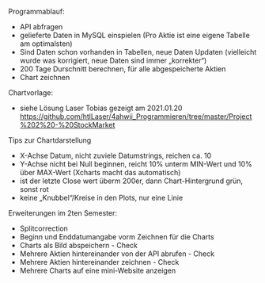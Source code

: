 Programmablauf:

- API abfragen
- gelieferte Daten in MySQL einspielen (Pro Aktie ist eine eigene Tabelle am optimalsten)
- Sind Daten schon vorhanden in Tabellen, neue Daten Updaten (vielleicht wurde was korrigiert, neue Daten sind immer „korrekter“)
- 200 Tage Durschnitt berechnen, für alle abgespeicherte Aktien
- Chart zeichnen


Chartvorlage:
- siehe Lösung Laser Tobias gezeigt am 2021.01.20
https://github.com/htlLaser/4ahwii_Programmieren/tree/master/Project%202%20-%20StockMarket


Tips zur Chartdarstellung

- X-Achse Datum, nicht zuviele Datumstrings, reichen ca. 10
- Y-Achse nicht bei Null beginnen, reicht 10% unterm MIN-Wert und 10% über MAX-Wert (Xcharts macht das automatisch)
- ist der letzte Close wert überm 200er, dann Chart-Hintergrund grün, sonst rot
- keine „Knubbel“/Kreise in den Plots, nur eine Linie


Erweiterungen im 2ten Semester:

- Splitcorrection
- Beginn und Enddatumangabe vorm Zeichnen für die Charts
- Charts als Bild abspeichern   - Check
- Mehrere Aktien hintereinander von der API abrufen   - Check
- Mehrere Aktien hintereinander zeichnen    - Check
- Mehrere Charts auf eine mini-Website anzeigen
